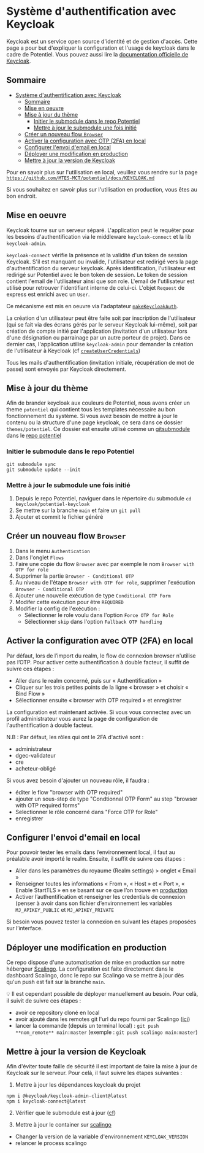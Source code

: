 # Système d'authentification avec Keycloak

Keycloak est un service open source d'identité et de gestion d'accès.
Cette page a pour but d'expliquer la configuration et l'usage de keycloak dans le cadre de Potentiel.
Vous pouvez aussi lire la [documentation officielle de Keycloak](https://www.keycloak.org/documentation).

## Sommaire

- [Système d'authentification avec Keycloak](#système-dauthentification-avec-keycloak)
  - [Sommaire](#sommaire)
  - [Mise en oeuvre](#mise-en-oeuvre)
  - [Mise à jour du thème](#mise-à-jour-du-thème)
    - [Initier le submodule dans le repo Potentiel](#initier-le-submodule-dans-le-repo-potentiel)
    - [ Mettre à jour le submodule une fois initié](#-mettre-à-jour-le-submodule-une-fois-initié)
  - [Créer un nouveau flow `Browser`](#créer-un-nouveau-flow-browser)
  - [Activer la configuration avec OTP (2FA) en local](#activer-la-configuration-avec-otp-2fa-en-local)
  - [Configurer l'envoi d'email en local](#configurer-lenvoi-demail-en-local)
  - [Déployer une modification en production](#déployer-une-modification-en-production)
  - [Mettre à jour la version de Keycloak](#mettre-à-jour-la-version-de-keycloak)

Pour en savoir plus sur l'utilisation en local, veuillez vous rendre sur la page [`https://github.com/MTES-MCT/potentiel/docs/KEYCLOAK.md`](https://github.com/MTES-MCT/potentiel/blob/master/docs/KEYCLOAK.md)

Si vous souhaitez en savoir plus sur l'utilisation en production, vous êtes au bon endroit.

## Mise en oeuvre

Keycloak tourne sur un serveur séparé. L'application peut le requêter pour les besoins d'authentification via le middleware `keycloak-connect` et la lib `keycloak-admin`.

`keycloak-connect` vérifie la présence et la validité d'un token de session Keycloak. S'il est manquant ou invalide, l'utilisateur est redirigé vers la page d'authentification du serveur keycloak. Après identification, l'utilisateur est redirigé sur Potentiel avec le bon token de session.
Le token de session contient l'email de l'utilisateur ainsi que son role. L'email de l'utilisateur est utilisé pour retrouver l'identifiant interne de celui-ci. L'objet `Request` de express est enrichi avec un `User`.

Ce mécanisme est mis en oeuvre via l'adaptateur [`makeKeycloakAuth`](https://github.com/MTES-MCT/potentiel/blob/master/src/infra/keycloak/makeKeycloakAuth.ts).

La création d'un utilisateur peut être faite soit par inscription de l'utilisateur (qui se fait via des écrans gérés par le serveur Keycloak lui-même), soit par création de compte initié par l'application (invitation d'un utilisateur lors d'une désignation ou parrainage par un autre porteur de projet).
Dans ce dernier cas, l'application utilise `keycloak-admin` pour demander la création de l'utilisateur à Keycloak (cf [`createUserCredentials`](<[../src/infra/keycloak-legacy/createUserCredentials.ts](https://github.com/MTES-MCT/potentiel/blob/master/src/infra/keycloak/createUserCredentials.ts)>))

Tous les mails d'authentification (invitation initiale, récupération de mot de passe) sont envoyés par Keycloak directement.

## Mise à jour du thème

Afin de brander keycloak aux couleurs de Potentiel, nous avons créer un theme `potentiel` qui contient tous les templates nécessaire au bon fonctionnement du système. Si vous avez besoin de mettre à jour le contenu ou la structure d'une page keycloak, ce sera dans ce dossier `themes/potentiel`. Ce dossier est ensuite utilisé comme un [gitsubmodule](https://git-scm.com/book/en/v2/Git-Tools-Submodules) dans le [repo potentiel](https://github.com/MTES-MCT/potentiel)

### Initier le submodule dans le repo Potentiel
```
git submodule sync
git submodule update --init
```

### <a id="maj-submodule"></a> Mettre à jour le submodule une fois initié

1. Depuis le repo Potentiel, naviguer dans le répertoire du submodule `cd keycloak/potentiel-keycloak`
2. Se mettre sur la branche `main` et faire un `git pull`
3. Ajouter et commit le fichier généré 

## Créer un nouveau flow `Browser`

1. Dans le menu `Authentication`
2. Dans l'onglet `Flows`
3. Faire une copie du flow `Browser` avec par exemple le nom `Browser with OTP for role`
4. Supprimer la partie `Browser - Conditional OTP`
5. Au niveau de l'étape `Browser with OTP for role`, supprimer l'exécution `Browser - Conditional OTP`
6. Ajouter une nouvelle exécution de type `Conditional OTP Form`
7. Modifer cette exécution pour être `REQUIRED`
8. Modifier la config de l'exécution :
   - Sélectionner le role voulu dans l'option `Force OTP for Role`
   - Sélectionner `skip` dans l'option `Fallback OTP handling`


## Activer la configuration avec OTP (2FA) en local

Par défaut, lors de l’import du realm, le flow de connexion browser n'utilise pas l’OTP. Pour activer cette authentification à double facteur, il suffit de suivre ces étapes : 

- Aller dans le realm concerné, puis sur « Authentification »
- Cliquer sur les trois petites points de la ligne « browser » et choisir « Bind Flow »
- Sélectionner ensuite « browser with OTP required » et enregistrer

La configuration est maintenant activée. Si vous vous connectez avec un profil administrateur vous aurez la page de configuration de l'authentification à double facteur.

N.B : Par défaut, les rôles qui ont le 2FA d'activé sont :
- administrateur
- dgec-validateur
- cre
- acheteur-obligé

Si vous avez besoin d'ajouter un nouveau rôle, il faudra : 
- éditer le flow "browser with OTP required"
- ajouter un sous-step de type "Condtionnal OTP Form" au step "browser with OTP required forms"
- Selectionner le rôle concerné dans "Force OTP for Role"
- enregistrer

## Configurer l'envoi d'email en local

Pour pouvoir tester les emails dans l’environnement local, il faut au préalable avoir importé le realm. Ensuite, il suffit de suivre ces étapes : 

- Aller dans les paramètres du royaume (Realm settings) > onglet  « Email »
- Renseigner toutes les informations « From », « Host » et « Port », « Enable StartTLS » en se basant sur ce que l’on trouve en [production](https://auth.potentiel.beta.gouv.fr/admin/master/console/#/realms/Potentiel/smtp-settings) 
- Activer l’authentification et renseigner les credentials de connexion (penser à avoir dans son fichier d’environnement les variables `MJ_APIKEY_PUBLIC` et `MJ_APIKEY_PRIVATE`

Si besoin vous pouvez tester la connexion en suivant les étapes proposées sur l’interface.

## Déployer une modification en production

Ce repo dispose d'une automatisation de mise en production sur notre hébergeur [Scalingo](https://scalingo.com/fr). La configuration est faite directement dans le dashboard Scalingo, donc le repo sur Scalingo va se mettre à jour dès qu'un push est fait sur la branche `main`.

💡 Il est cependant possible de déployer manuellement au besoin. Pour celà, il suivit de suivre ces étapes :

- avoir ce repository cloné en local
- avoir ajouté dans les remotes git l'url du repo fourni par Scalingo ([ici](https://dashboard.scalingo.com/apps/osc-secnum-fr1/keycloak-potentiel/deploy/config))
- lancer la commande (depuis un terminal local) : `git push **nom_remote** main:master`
  (exemple : `git push scalingo main:master`)

## Mettre à jour la version de Keycloak

Afin d'éviter toute faille de sécurité il est important de faire la mise à jour de Keycloak sur le serveur.
Pour celà, il faut suivre les étapes suivantes : 

1. Mettre à jour les dépendances keycloak du projet
  ```
  npm i @keycloak/keycloak-admin-client@latest
  npm i keycloak-connect@latest 
  ``` 
2. Vérifier que le submodule est à jour ([cf](#mettre-à-jour-le-submodule-une-fois-initié))

2. Mettre à jour le container sur [scalingo](https://dashboard.scalingo.com/apps/osc-secnum-fr1/keycloak-potentiel/environment)
  - Changer la version de la variable d'environnement `KEYCLOAK_VERSION`
  - relancer le process scalingo